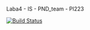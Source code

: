 Laba4 - IS - PND_team - PI223

[![Build Status](https://travis-ci.com/Panaev27/pi223team27.svg?branch=master)](https://travis-ci.com/Panaev27/pi223team27) 

